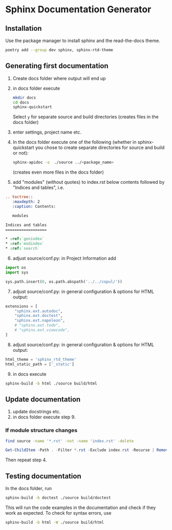 # Sphinx Documentation Generator


## Installation

Use the package manager to install sphinx and the read-the-docs theme.

```bash
poetry add --group dev sphinx, sphinx-rtd-theme
```

## Generating first documentation

1. Create docs folder where output will end up
2. in docs folder execute
     ```bash
    mkdir docs
    cd docs
    sphinx-quickstart
    ```
    Select `y` for separate source and build directories
    (creates files in the docs folder)

3. enter settings, project name etc.

4. In the docs folder execute one of the following (whether in sphinx-quickstart you 
chose to create separate directories for source and build or not):
    ```bash
    sphinx-apidoc -o  ./source ../<package_name>
    ```
    (creates even more files in the docs folder)

5. add "modules" (without quotes) to index.rst below contents followed by "Indices and tables", i.e.

```rst
.. toctree::
   :maxdepth: 2
   :caption: Contents:

   modules

Indices and tables
==================

* :ref:`genindex`
* :ref:`modindex`
* :ref:`search`
```

6. adjust source/conf.py: in Project Information add
```python
import os
import sys

sys.path.insert(0, os.path.abspath('../../copul/'))
```
7. adjust source/conf.py: in general configuration & options for HTML output:
```python
extensions = [
    "sphinx.ext.autodoc",
    "sphinx.ext.doctest",
    "sphinx.ext.napoleon",
    # "sphinx.ext.todo",
    # "sphinx.ext.viewcode",
]
```
8. adjust source/conf.py: in general configuration & options for HTML output:
```python
html_theme = 'sphinx_rtd_theme'
html_static_path = ['_static']
```
9. in docs execute
 ```bash
sphinx-build -b html ./source build/html
 ```

## Update documentation

1. update docstrings etc.
2. in docs folder execute step 9.

### If module structure changes
```bash
find source -name '*.rst' -not -name 'index.rst' -delete
```
```powershell
Get-ChildItem -Path . -Filter *.rst -Exclude index.rst -Recurse | Remove-Item -Force
```
Then repeat step 4.

## Testing documentation

In the docs folder, run
```bash
sphinx-build -b doctest ./source build/doctest
```
This will run the code examples in the documentation and check if they work as expected.
To check for syntax errors, use
```bash
sphinx-build -b html -W ./source build/html 
```